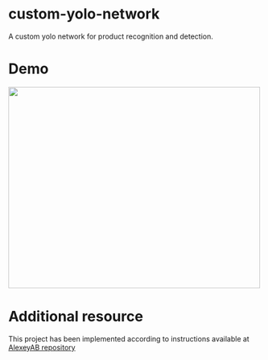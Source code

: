 # custom-yolo-network
A custom yolo network for product recognition and detection.

# Demo 
<img src="demo-Copy.gif" height="400" width="500">

# Additional resource

This project has been implemented according to instructions available at [AlexeyAB repository](https://github.com/AlexeyAB/darknet#how-to-train-to-detect-your-custom-objects)
